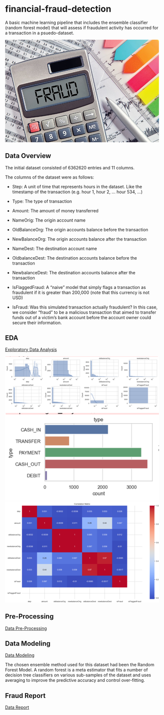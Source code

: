 # financial-fraud-detection

A basic machine learning pipeline that includes the ensemble classifier (random forest model) that will assess if fraudulent activity has occurred for a transaction in a psuedo-dataset.

<div style="text-align:center">
  <img src="images/image.png">
</div>

## Data Overview

The initial dataset consisted of 6362620 entries and 11 columns.

The columns of the dataset were as follows:

- Step: A unit of time that represents hours in the dataset. Like the timestamp
  of the transaction (e.g. hour 1, hour 2, ... hour 534, ...)
- Type: The type of transaction
- Amount: The amount of money transferred
- NameOrig: The origin account name

- OldBalanceOrg: The origin accounts balance before the transaction
- NewBalanceOrg: The origin accounts balance after the transaction
- NameDest: The destination account name
- OldbalanceDest: The destination accounts balance before the transaction
- NewbalanceDest: The destination accounts balance after the transaction
- IsFlaggedFraud: A “naive” model that simply flags a transaction as fraudulent if it is
  greater than 200,000 (note that this currency is not USD)
- IsFraud: Was this simulated transaction actually fraudulent? In this case, we consider
  “fraud” to be a malicious transaction that aimed to transfer funds out of a victim’s bank
  account before the account owner could secure their information.

## EDA

[Exploratory Data Analysis](https://github.com/nasehacho/financial-fraud-detection/blob/main/notebooks/01-Fraud-Data-Initial-EDA.ipynb)

<div style="text-align:center">
  <img src="images/Numerical.png">
  <img src="images/Categorical.png">
  <img src="images/Correlation.png">
</div>

## Pre-Processing

[Data Pre-Processing](https://github.com/nasehacho/financial-fraud-detection/blob/main/notebooks/02-Fraud-Data-Pre-Processing.ipynb)

## Data Modeling

[Data Modeling](https://github.com/nasehacho/financial-fraud-detection/blob/main/notebooks/03-Fraud-Data-Modeling.ipynb)

The chosen ensemble method used for this dataset had been the Random Forest Model. A random forest is a meta estimator that fits a number of decision tree classifiers on various sub-samples of the dataset and uses averaging to improve the predictive accuracy and control over-fitting.

## Fraud Report

[Data Report](https://github.com/nasehacho/financial-fraud-detection/blob/main/notebooks/04-Fraud-Report.ipynb)
